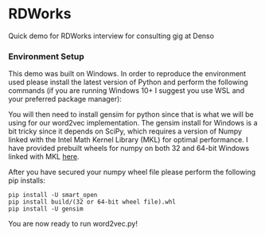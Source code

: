 # RDWorks

Quick demo for RDWorks interview for consulting gig at Denso

### Environment Setup

This demo was built on Windows. In order to reproduce the environment used please install the latest version of Python and perform the following commands (if you are running Windows 10+
I suggest you use WSL and your preferred package manager):


You will then need to install gensim for python since that is what we will be using for our word2vec implementation.
The gensim install for Windows is a bit tricky since it depends on SciPy, which requires a version of Numpy linked with the Intel Math Kernel Library (MKL) for optimal performance.
I have provided prebuilt wheels for numpy on both 32 and 64-bit Windows linked with MKL [here](https://www.lfd.uci.edu/~gohlke/pythonlibs/#numpy).

After you have secured your numpy wheel file please perform the following pip installs:

```
pip install -U smart_open
pip install build/(32 or 64-bit wheel file).whl
pip install -U gensim
```

You are now ready to run word2vec.py!

